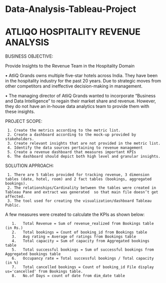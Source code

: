 # Data-Analysis-Tableau-Project
# ATLIQO  HOSPITALITY REVENUE ANALYSIS

BUSINESS OBJECTIVE:

Provide Insights to the Revenue Team in the Hospitality Domain

•	AtliQ Grands owns multiple five-star hotels across India. They have been in the hospitality industry for the past 20 years. Due to strategic moves from other competitors and ineffective decision-making in management. 

•	The managing director of AtliQ Grands wanted to incorporate “Business and Data Intelligence” to regain their market share and revenue. However, they do not have an in-house data analytics team to provide them with these insights.

PROJECT SCOPE:

     1.	Create the metrics according to the metric list.
     2.	Create a dashboard according to the mock-up provided by stakeholders.
     3.	Create relevant insights that are not provided in the metric list.
     4.	Identify the data sources pertaining to revenue management
     5.	Create a revenue dashboard that measures important KPIs
     6.	The dashboard should depict both high level and granular insights.

SOLUTION APPROACH:

     1.	There are 5 tables provided for tracking revenue, 3 dimension tables (date, hotel, room) and 2 fact tables (bookings, aggregated bookings).
     2.	The relationships/Cardinality between the tables were created in Tableau Pane and extract was generated  so that main file doesn’t get affected.
     3.	The tool used for creating the visualization/dashboard Tableau Public.


A few measures were created to calculate the KPIs as shown below:

       1.	Total Revenue = Sum of revenue_realized from Bookings table (in Rs.)
       2.	Total bookings = Count of booking_id from Bookings table
       3.	Avg rating = Average of ratings from Bookings table
       4.	Total capacity = Sum of capacity from Aggregated bookings table
       5.	Total successful bookings = Sum of successful bookings from Aggregated bookings table
       6.	Occupancy rate = Total successful bookings / Total capacity (in %)
       7.	Total cancelled bookings = Count of booking_id File display us='cancelled' from Bookings table.
       8.	No.of Days = count of date from dim_date table


 
-----------------------------------------------------------------------------------------------------------------------------------------------------------------

